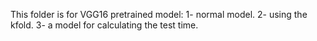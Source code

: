 This folder is for VGG16 pretrained model:
    1- normal model.
    2- using the kfold.
    3- a model for calculating the test time.
